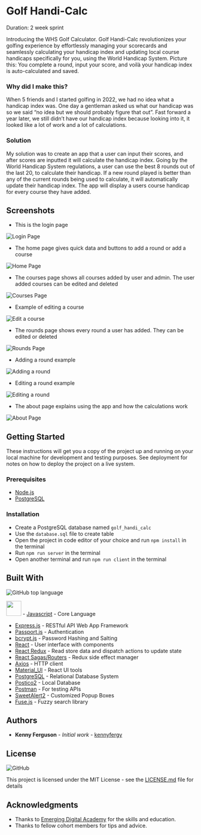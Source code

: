# Golf Handi-Calc

Duration: 2 week sprint

Introducing the WHS Golf Calculator. Golf Handi-Calc revolutionizes your golfing experience by effortlessly managing your scorecards and seamlessly calculating your handicap index and updating local course handicaps specifically for you, using the World Handicap System. Picture this: You complete a round, input your score, and voilà your handicap index is auto-calculated and saved.

### Why did I make this?

When 5 friends and I started golfing in 2022, we had no idea what a handicap index was. One day a gentleman asked us what our handicap was so we said “no idea but we should probably figure that out”. Fast forward a year later, we still didn’t have our handicap index because looking into it, it looked like a lot of work and a lot of calculations.

### Solution

My solution was to create an app that a user can input their scores, and after scores are inputted it will calculate the handicap index. Going by the World Handicap System regulations, a user can use the best 8 rounds out of the last 20, to calculate their handicap. If a new round played is better than any of the current rounds being used to calculate, it will automatically update their handicap index. The app will display a users course handicap for every course they have added.

## Screenshots

- This is the login page

![Login Page](/public/screenshots/login-page.png)

- The home page gives quick data and buttons to add a round or add a course

![Home Page](/public/screenshots/home-page.png)

- The courses page shows all courses added by user and admin. The user added courses can be edited and deleted

![Courses Page](/public/screenshots/courses-page.png)

- Example of editing a course

![Edit a course](/public/screenshots/edit-course.png)

- The rounds page shows every round a user has added. They can be edited or deleted

![Rounds Page](/public/screenshots/rounds-page.png)

- Adding a round example

![Adding a round](/public/screenshots/add-round-page.png)

- Editing a round example

![Editing a round](/public/screenshots/edit-round.png)

- The about page explains using the app and how the calculations work

![About Page](/public/screenshots/about%20page.png)

## Getting Started

These instructions will get you a copy of the project up and running on your local machine for development and testing purposes. See deployment for notes on how to deploy the project on a live system.

### Prerequisites

- [Node.js](https://nodejs.org/en)
- [PostgreSQL](https://www.postgresql.org/)

### Installation

- Create a PostgreSQL database named `golf_handi_calc`
- Use the `database.sql` file to create table
- Open the project in code editor of your choice and run `npm install` in the terminal
- Run `npm run server` in the terminal
- Open another terminal and run `npm run client` in the terminal

## Built With
![GitHub top language](https://img.shields.io/github/languages/top/KennyFergy/Golf-Handi-Calc)


<a href="https://www.w3schools.com/js/default.asp"><img src="https://raw.githubusercontent.com/devicons/devicon/master/icons/javascript/javascript-original.svg" height="40px" width="40px" /></a> - [Javascript](https://www.javascript.com/) - Core Language
- [Express.js](https://expressjs.com/) - RESTful API Web App Framework
- [Passport.js](https://www.passportjs.org/) - Authentication
- [bcrypt.js](https://www.npmjs.com/package/bcryptjs) - Password Hashing and Salting
- [React](https://react.dev/) - User interface with components
- [React Redux](https://react-redux.js.org/) - Read store data and dispatch actions to update state
- [React Sagas/Routers](https://redux-saga.js.org/) - Redux side effect manager
- [Axios](https://axios-http.com/) - HTTP client
- [Material_UI](https://mui.com/) - React UI tools
- [PostgreSQL](https://www.postgresql.org/) - Relational Database System
- [Postico2](https://eggerapps.at/postico2/) - Local Database
- [Postman](https://www.postman.com/) - For testing APIs
- [SweetAlert2](https://sweetalert2.github.io/) - Customized Popup Boxes
- [Fuse.js](https://www.fusejs.io/) - Fuzzy search library

<!-- ## Contributing

Please read [CONTRIBUTING.md](https://gist.github.com/PurpleBooth/b24679402957c63ec426) for details on our code of conduct, and the process for submitting pull requests to us. -->

## Authors

- **Kenny Ferguson** - _Initial work_ - [kennyfergy](https://github.com/Kennyfergy)

## License
![GitHub](https://img.shields.io/github/license/Kennyfergy/Golf-Handi-Calc)


This project is licensed under the MIT License - see the [LICENSE.md](LICENSE.md) file for details

## Acknowledgments

- Thanks to [Emerging Digital Academy](https://emergingacademy.org/) for the skills and education.
- Thanks to fellow cohort members for tips and advice.

